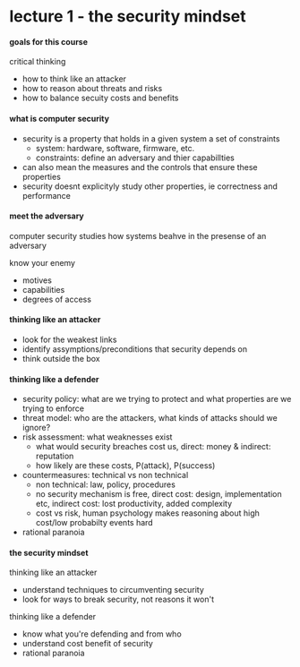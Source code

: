 # lecture 1 - the security mindset

#### goals for this course

critical thinking

-   how to think like an attacker
-   how to reason about threats and risks
-   how to balance secuity costs and benefits

#### what is computer security

-   security is a property that holds in a given system a set of constraints
    -   system: hardware, software, firmware, etc.
    -   constraints: define an adversary and thier capabillties
-   can also mean the measures and the controls that ensure these properties
-   security doesnt explicityly study other properties, ie correctness and performance

#### meet the adversary

computer security studies how systems beahve in the presense of an adversary

know your enemy

-   motives
-   capabilities
-   degrees of access

#### thinking like an attacker

-   look for the weakest links
-   identify assymptions/preconditions that security depends on
-   think outside the box

#### thinking like a defender

-   security policy: what are we trying to protect and what properties are we trying to enforce
-   threat model: who are the attackers, what kinds of attacks should we ignore?
-   risk assessment: what weaknesses exist
    -   what would security breaches cost us, direct: money & indirect: reputation
    -   how likely are these costs, P(attack), P(success)
-   countermeasures: technical vs non technical
    -   non technical: law, policy, procedures
    -   no security mechanism is free, direct cost: design, implementation etc, indirect cost: lost productivity, added complexity
    -   cost vs risk, human psychology makes reasoning about high cost/low probabilty events hard
-   rational paranoia

#### the security mindset

thinking like an attacker

-   understand techniques to circumventing security
-   look for ways to break security, not reasons it won't

thinking like a defender

-   know what you're defending and from who
-   understand cost benefit of security
-   rational paranoia